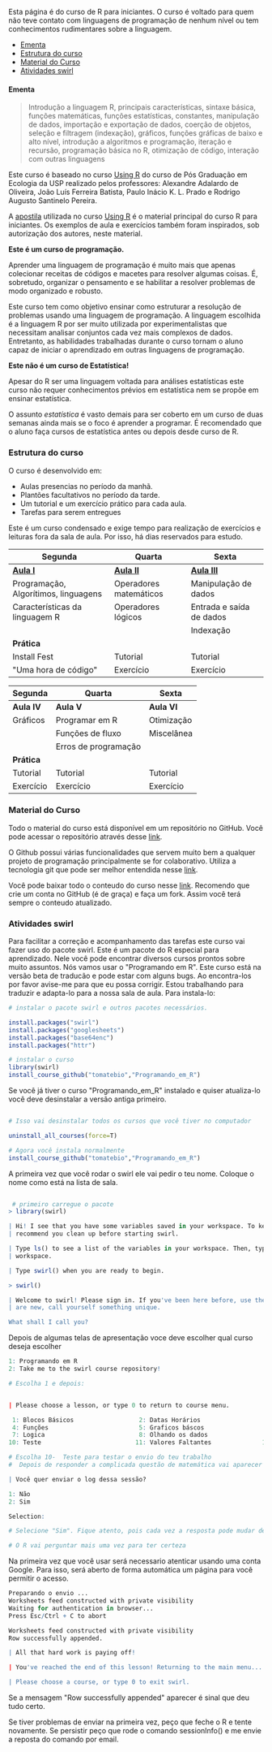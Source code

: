 Esta página é do curso de R para iniciantes. O curso é voltado para quem não teve contato com linguagens de programação de nenhum nível ou tem conhecimentos rudimentares sobre  a linguagem. 

- [Ementa](#ementa)
- [Estrutura do curso](#estrutura-do-curso)
- [Material do Curso](#material-do-curso)
- [Atividades swirl](#atividades-swirl) 

#### Ementa  
>Introdução a linguagem R, principais características, sintaxe básica, funções matemáticas, funções estatísticas, constantes, manipulação de dados, importação e exportação de dados, coerção de objetos, seleção e filtragem (indexação), gráficos, funções gráficas de baixo e alto nível, introdução a algoritmos e programação, iteração e recursão, programação básica no R, otimização de código, interação com outras linguagens

	
  Este curso é baseado no curso [Using R](http://ecologia.ib.usp.br/bie5782/doku.php?id=start) do curso de Pós Graduação em Ecologia da USP realizado pelos professores: Alexandre Adalardo de Oliveira, João Luís Ferreira Batista, Paulo Inácio K. L. Prado e Rodrigo Augusto Santinelo Pereira.
  
  A [apostila](http://ecologia.ib.usp.br/bie5782/doku.php?id=bie5782:03_apostila:start) utilizada no curso  [Using R](http://ecologia.ib.usp.br/bie5782/doku.php?id=start) é o material principal do curso R para iniciantes. Os exemplos de aula e  exercícios também foram inspirados, sob autorização dos autores, neste material.   
  

  
**Este é um curso de programação.**

Aprender uma linguagem de programação é muito mais que apenas colecionar receitas de códigos e macetes para resolver algumas coisas. É, sobretudo, organizar o pensamento e se habilitar a resolver problemas de modo organizado e robusto. 

Este curso tem como objetivo ensinar como estruturar a resolução de problemas usando uma linguagem de programação. A linguagem escolhida é a linguagem R por ser muito utilizada por experimentalistas que necessitam analisar conjuntos cada vez mais complexos de dados. Entretanto, as habilidades trabalhadas durante o curso tornam o aluno capaz de iniciar o aprendizado em outras linguagens de programação.

**Este não é um curso de Estatística!**

 Apesar do R ser uma linguagem voltada para análises estatísticas este curso não requer conhecimentos prévios em estatística nem se propõe em ensinar estatística.
 
 
 O assunto *estatística* é vasto demais para ser coberto em um curso de duas semanas ainda mais se o foco é aprender a programar. É recomendado que o aluno faça cursos de estatística antes ou depois desde curso de R. 
 
 

### Estrutura do curso

O curso é desenvolvido em:

- Aulas presencias no período da manhã.
- Plantões facultativos no período da tarde.
- Um tutorial e um exercício prático para cada aula.
- Tarefas para serem entregues

Este é um curso condensado e exige tempo para realização de exercícios e leituras fora da sala de aula. Por isso, há dias reservados para estudo.

| Segunda   | Quarta  | Sexta
| --------- | ------- |  ----|
| **[Aula I](https://github.com/tomatebio/R_iniciante/tree/master/AulaI)**     | **[Aula II](https://github.com/tomatebio/R_iniciante/tree/master/AulaII)**  | **[Aula III](https://github.com/tomatebio/R_iniciante/tree/master/AulaIII)**
| Programação, Algorítimos, linguagens|  Operadores matemáticos|   Manipulação de dados
| Características da linguagem R|  Operadores lógicos   |   Entrada e saída de dados
|     |  | Indexação
|**Prática** |   |
| Install Fest | Tutorial  | Tutorial 
| "Uma hora de código" | Exercício | Exercício


| Segunda   |  Quarta  | Sexta
| --------- | ------- | ----|
| **Aula IV**    | **Aula V** |   **Aula VI**
| Gráficos|  Programar em R  | Otimização
| | Funções de fluxo  | Miscelânea
| |  Erros de programação  | 
|**Prática** |  |
| Tutorial | Tutorial  | Tutorial 
| Exercício | Exercício | Exercício


### Material do Curso 

Todo o material do curso está disponível em um repositório no GitHub. Você pode acessar o repositório através desse [link](https://github.com/tomatebio/R_iniciante). 

O Github possui várias funcionalidades que servem muito bem a qualquer projeto de programação principalmente se for colaborativo. Utiliza a tecnologia git  que pode ser melhor entendida nesse [link](http://rogerdudler.github.io/git-guide/index.pt_BR.html).

Você pode baixar todo o conteudo do curso nesse [link](https://github.com/tomatebio/R_iniciante/archive/master.zip). Recomendo que crie um conta no GitHub (é de graça) e faça um fork. Assim você terá sempre o conteudo atualizado.


### Atividades swirl

Para facilitar a correção e acompanhamento das tarefas este curso vai fazer uso do pacote swirl.  Este é um pacote do R especial para aprendizado. Nele você pode encontrar diversos cursos prontos sobre muito assuntos. Nós vamos usar o "Programando em R". Este curso está na versão beta de traducão  e pode estar com alguns bugs. Ao encontra-los por favor avise-me para que eu possa corrigir. Estou trabalhando para traduzir e adapta-lo para a nossa sala de aula. Para instala-lo:


```r
# instalar o pacote swirl e outros pacotes necessários.

install.packages("swirl")
install.packages("googlesheets")
install.packages("base64enc")
install.packages("httr")

# instalar o curso
library(swirl)
install_course_github("tomatebio","Programando_em_R")

```
Se você já tiver o curso "Programando_em_R" instalado e quiser atualiza-lo você deve desinstalar a versão antiga primeiro.

```r

# Isso vai desinstalar todos os cursos que você tiver no computador

uninstall_all_courses(force=T)

# Agora você instala normalmente 
install_course_github("tomatebio","Programando_em_R")

```


A primeira vez que você rodar o swirl ele vai pedir o teu nome. Coloque o nome como está na lista de sala.

```r

 # primeiro carregue o pacote
> library(swirl)

| Hi! I see that you have some variables saved in your workspace. To keep things running smoothly, I
| recommend you clean up before starting swirl.

| Type ls() to see a list of the variables in your workspace. Then, type rm(list=ls()) to clear your
| workspace.

| Type swirl() when you are ready to begin.

> swirl()

| Welcome to swirl! Please sign in. If you've been here before, use the same name as you did then. If you
| are new, call yourself something unique.

What shall I call you? 
```

Depois de algumas telas de apresentação voce deve escolher qual curso deseja escolher

```r
1: Programando em R
2: Take me to the swirl course repository!

# Escolha 1 e depois:


| Please choose a lesson, or type 0 to return to course menu.

 1: Blocos Básicos                  2: Datas Horários                  3: Espaço de Trabalho e Arquivos
 4: Funções                         5: Graficos báscos                 6: lapply e sapply              
 7: Logica                          8: Olhando os dados                9: Sequências Numéricas         
10: Teste                          11: Valores Faltantes              12: Vetores                      

# Escolha 10-  Teste para testar o envio do teu trabalho
#  Depois de responder a complicada questão de matemática vai aparecer 

| Você quer enviar o log dessa sessão?

1: Não
2: Sim

Selection: 

# Selecione "Sim". Fique atento, pois cada vez a resposta pode mudar de número

# O R vai perguntar mais uma vez para ter certeza

```


 Na primeira vez que você usar será necessario atenticar usando uma conta Google. Para isso, será aberto de forma automática um página para você permitir o acesso. 
 
```r
Preparando o envio ...
Worksheets feed constructed with private visibility
Waiting for authentication in browser...
Press Esc/Ctrl + C to abort

Worksheets feed constructed with private visibility
Row successfully appended.

| All that hard work is paying off!

| You've reached the end of this lesson! Returning to the main menu...

| Please choose a course, or type 0 to exit swirl.


```
 Se a mensagem "Row successfully appended" aparecer é sinal que deu tudo certo.
 
Se tiver problemas de enviar na primeira vez, peço que feche o R e tente novamente. Se persistir peço que rode o comando sessionInfo() e me envie a reposta do comando  por email.









